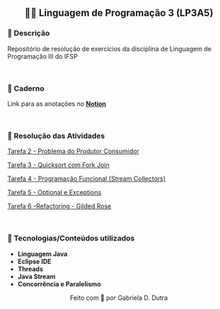 <div align="center">

## 👩‍💻 Linguagem de Programação 3 (LP3A5)

</div>


### 📄 Descrição

Repositório de resolução de exercícios da disciplina de Linguagem de Programação III do IFSP

</br>

### 📝 Caderno 

Link para as anotações no **[Notion](https://imaginary-learning-aaa.notion.site/LP3A5-Linguagem-de-Programa-o-3-0869e47cff554d42bd34e61f5b2f0f6f)**

</br>

### 🚀 Resolução das Atividades

[Tarefa 2 - Problema do Produtor Consumidor](https://github.com/gabrieladutra/lp3a5/tree/master/src/main/java/tarefa3_programacao_concorrente)

[Tarefa 3 - Quicksort com Fork Join](https://github.com/gabrieladutra/lp3a5/tree/master/src/main/java/tarefa3_programacao_concorrente)


[Tarefa 4 - Programação Funcional (Stream Collectors)](https://github.com/gabrieladutra/lp3a5/tree/master/src/main/java/tarefa4_programacao_funcional)



[Tarefa 5 - Optional e Exceptions](https://github.com/gabrieladutra/lp3a5/tree/master/src/main/java/tarefa5_optional_exceptions)


[Tarefa 6 -Refactoring - Gilded Rose](https://github.com/gabrieladutra/lp3a5/tree/master/src/main/java/tarefa6_gilded_rose)


</br>

### 🔧 Tecnologias/Conteúdos utilizados

- **Linguagem Java** 
- **Eclipse IDE**
- **Threads**
- **Java Stream** 
- **Concorrência e Paralelismo**



<div align="center">
Feito com 💜 por Gabriela D. Dutra
</div>
